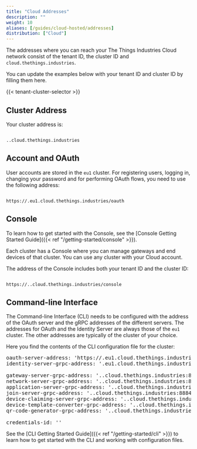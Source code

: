 ```yaml
---
title: "Cloud Addresses"
description: ""
weight: 10
aliases: [/guides/cloud-hosted/addresses]
distribution: ["Cloud"]
---
```


The addresses where you can reach your The Things Industries Cloud network consist of the tenant ID, the cluster ID and `cloud.thethings.industries`.

You can update the examples below with your tenant ID and cluster ID by filling them here.

{{< tenant-cluster-selector >}}

## Cluster Address

Your cluster address is:

<p>
<code data-content="cluster-address">
<span data-content="tenant-id"></span>.<span data-content="cluster-id"></span>.cloud.thethings.industries
</code>
</p>

## Account and OAuth

User accounts are stored in the `eu1` cluster. For registering users, logging in, changing your password and for performing OAuth flows, you need to use the following address:

<p>
<code data-content="cluster-address">
https://<span data-content="tenant-id"></span>.eu1.cloud.thethings.industries/oauth
</code>
</p>

## Console

To learn how to get started with the Console, see the [Console Getting Started Guide]({{< ref "/getting-started/console" >}}).

Each cluster has a Console where you can manage gateways and end devices of that cluster. You can use any cluster with your Cloud account.

The address of the Console includes both your tenant ID and the cluster ID:

<p>
<code data-content="cluster-address">
https://<span data-content="tenant-id"></span>.<span data-content="cluster-id"></span>.cloud.thethings.industries/console
</code>
</p>

## Command-line Interface

The Command-line Interface (CLI) needs to be configured with the address of the OAuth server and the gRPC addresses of the different servers. The addresses for OAuth and the Identity Server are always those of the `eu1` cluster. The other addresses are typically of the cluster of your choice.

Here you find the contents of the CLI configuration file for the cluster:

<pre>
oauth-server-address: 'https://<span data-content="tenant-id"></span>.eu1.cloud.thethings.industries/oauth'
identity-server-grpc-address: '<span data-content="tenant-id"></span>.eu1.cloud.thethings.industries:8884'

gateway-server-grpc-address: '<span data-content="tenant-id"></span>.<span data-content="cluster-id"></span>.cloud.thethings.industries:8884'
network-server-grpc-address: '<span data-content="tenant-id"></span>.<span data-content="cluster-id"></span>.cloud.thethings.industries:8884'
application-server-grpc-address: '<span data-content="tenant-id"></span>.<span data-content="cluster-id"></span>.cloud.thethings.industries:8884'
join-server-grpc-address: '<span data-content="tenant-id"></span>.<span data-content="cluster-id"></span>.cloud.thethings.industries:8884'
device-claiming-server-grpc-address: '<span data-content="tenant-id"></span>.<span data-content="cluster-id"></span>.cloud.thethings.industries:8884'
device-template-converter-grpc-address: '<span data-content="tenant-id"></span>.<span data-content="cluster-id"></span>.cloud.thethings.industries:8884'
qr-code-generator-grpc-address: '<span data-content="tenant-id"></span>.<span data-content="cluster-id"></span>.cloud.thethings.industries:8884'

credentials-id: '<span data-content="tenant-id"></span>'
</pre>

See the [CLI Getting Started Guide]({{< ref "/getting-started/cli" >}}) to learn how to get started with the CLI and working with configuration files.
